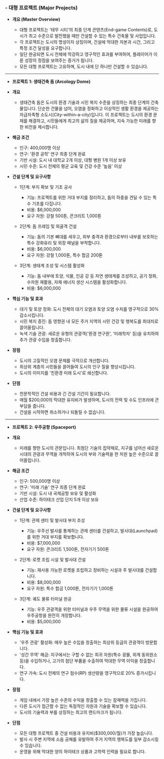 ### - 대형 프로젝트 (Major Projects)

- **개요 (Master Overview)**

    - 대형 프로젝트는 '테무 시티'의 최종 단계 콘텐츠(End-game Contents)로, 도시가 최고 수준으로 발전했을 때만 건설할 수 있는 특수 건축물 및 사업입니다.
    - 각 프로젝트는 도시의 명성이자 상징이며, 건설에 막대한 자본과 시간, 그리고 특정 조건 달성을 요구합니다.
    - 일단 완공되면 도시 전체에 막강하고 영구적인 효과를 부여하여, 플레이어가 이룬 성장의 정점을 보여주는 증거가 됩니다.
    - 모든 대형 프로젝트는 고유하며, 도시 내에 단 하나만 건설할 수 있습니다.

---

- **프로젝트 1: 생태건축 돔 (Arcology Dome)**

- **개요**

    - 생태건축 돔은 도시의 환경 기술과 시민 복지 수준을 상징하는 최종 단계의 건축물입니다. 단순한 건물을 넘어, 오염을 정화하고 이상적인 생활 환경을 제공하는 자급자족형 소도시(City-within-a-city)입니다. 이 프로젝트는 도시의 환경 문제를 해결하고, 시민들에게 최고의 삶의 질을 제공하며, 지속 가능한 미래를 향한 비전을 제시합니다.

- **해금 조건**

    - 인구: 400,000명 이상
    - 연구: '환경 공학' 연구 최종 단계 완료
    - 기반 시설: 도시 내 대학교 2개 이상, 대형 병원 1개 이상 보유
    - 시민 수준: 도시 전체의 평균 교육 및 건강 수준 '높음' 이상

- **건설 단계 및 요구사항**

    - 1단계: 부지 확보 및 기초 공사

        - 기능: 프로젝트를 위한 거대 부지를 정리하고, 돔의 하중을 견딜 수 있는 특수 기초를 다집니다.
        - 비용: $6,000,000
        - 요구 자원: 강철 500톤, 콘크리트 1,000톤
    - 2단계: 돔 프레임 및 외골격 건설

        - 기능: 돔의 기본 뼈대를 세우고, 외부 충격과 환경으로부터 내부를 보호하는 특수 강화유리 및 외장 패널을 부착합니다.
        - 비용: $6,000,000
        - 요구 자원: 강철 1,000톤, 특수 합금 200톤
    - 3단계: 생태계 조성 및 시스템 활성화

        - 기능: 돔 내부에 토양, 식물, 인공 강 등 자연 생태계를 조성하고, 공기 정화, 수자원 재활용, 자체 에너지 생산 시스템을 활성화합니다.
        - 비용: $6,000,000

- **핵심 기능 및 효과**

    - 대기 및 토양 정화: 도시 전체의 대기 오염과 토양 오염 수치를 영구적으로 30% 감소시킵니다.
    - 시민 복지 증진: 돔 영향권 내 모든 주거 지역의 시민 건강 및 행복도를 최대치로 끌어올립니다.
    - 녹색 기술 관광: 새로운 유형의 관광객('환경 연구원', '미래학자' 등)을 유치하여 추가 관광 수입을 창출합니다.

- **장점**

    - 도시의 고질적인 오염 문제를 극적으로 개선합니다.
    - 최상위 계층의 시민들을 끌어들여 도시의 인구 질을 향상시킵니다.
    - 도시의 이미지를 '친환경 미래 도시'로 쇄신합니다.

- **단점**

    - 천문학적인 건설 비용과 긴 건설 기간이 필요합니다.
    - 매월 $200,000의 막대한 유지비가 발생하며, 도시의 전력 및 수도 인프라에 큰 부담을 줍니다.
    - 건설을 시작하면 취소하거나 되돌릴 수 없습니다.

---

- **프로젝트 2: 우주공항 (Spaceport)**

- **개요**

    - 미래를 향한 도시의 관문입니다. 최첨단 기술의 집약체로, 지구를 넘어선 새로운 시대의 관광과 무역을 개척하여 도시의 부와 기술력을 한 차원 높은 수준으로 끌어올립니다.

- **해금 조건**

    - 인구: 500,000명 이상
    - 연구: '미래 기술' 연구 최종 단계 완료
    - 기반 시설: 도시 내 국제공항 보유 및 활성화
    - 산업 수준: 하이테크 산업 단지 5개 이상 보유

- **건설 단계 및 요구사항**

    - 1단계: 관제 센터 및 발사대 부지 조성

        - 기능: 우주선 발사를 통제하는 관제 센터를 건설하고, 발사대(Launchpad)를 위한 거대 부지를 확보합니다.
        - 비용: $7,000,000
        - 요구 자원: 콘크리트 1,500톤, 전자기기 500톤
    - 2단계: 로켓 조립 시설 및 발사대 건설

        - 기능: 재사용 가능한 로켓을 조립하고 정비하는 시설과 주 발사대를 건설합니다.
        - 비용: $8,000,000
        - 요구 자원: 특수 합금 1,000톤, 전자기기 1,000톤
    - 3단계: 궤도 물류 터미널 완공

        - 기능: 우주 관광객을 위한 터미널과 우주 무역을 위한 물류 시설을 완공하여 우주공항을 완전히 개장합니다.
        - 비용: $5,000,000

- **핵심 기능 및 효과**

    - '우주 관광' 활성화: 매우 높은 수입을 창출하는 최상위 등급의 관광객이 방문합니다.
    - '성간 무역' 해금: 지구에서는 구할 수 없는 희귀 자원(특수 광물, 외계 동위원소 등)을 수입하거나, 고가의 첨단 부품을 수출하여 막대한 무역 이익을 창출합니다.
    - 연구 가속: 도시 전체의 연구 점수(RP) 생산량을 영구적으로 20% 증가시킵니다.

- **장점**

    - 게임 내에서 가장 높은 수준의 수익을 창출할 수 있는 잠재력을 가집니다.
    - 다른 도시가 접근할 수 없는 독점적인 자원과 기술을 확보할 수 있습니다.
    - 도시의 기술력과 부를 상징하는 최고의 랜드마크가 됩니다.

- **단점**

    - 모든 대형 프로젝트 중 건설 비용과 유지비($300,000/월)가 가장 높습니다.
    - 발사 시 주변 지역에 소음 공해를 유발하여 주거 지역의 행복도를 일부 감소시킬 수 있습니다.
    - 운영을 위해 막대한 양의 하이테크 상품과 고학력 인력을 필요로 합니다.